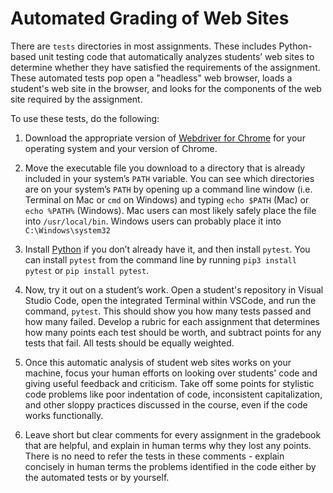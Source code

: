# Automated Grading of Web Sites

There are `tests` directories in most assignments. These includes Python-based unit testing code that automatically analyzes students’ web sites to determine whether they have satisfied the requirements of the assignment. These automated tests pop open a "headless" web browser, loads a student's web site in the browser, and looks for the components of the web site required by the assignment.

To use these tests, do the following:

1. Download the appropriate version of [Webdriver for Chrome](https://sites.google.com/chromium.org/driver/downloads) for your operating system and your version of Chrome.

1. Move the executable file you download to a directory that is already included in your system’s `PATH` variable. You can see which directories are on your system’s `PATH` by opening up a command line window (i.e. Terminal on Mac or `cmd` on Windows) and typing `echo $PATH` (Mac) or `echo %PATH%` (Windows). Mac users can most likely safely place the file into `/usr/local/bin`. Windows users can probably place it into `C:\Windows\system32`

1. Install [Python](https://www.python.org/downloads/) if you don’t already have it, and then install `pytest`. You can install `pytest` from the command line by running `pip3 install pytest` or `pip install pytest`.

1. Now, try it out on a student’s work. Open a student's repository in Visual Studio Code, open the integrated Terminal within VSCode, and run the command, `pytest`. This should show you how many tests passed and how many failed. Develop a rubric for each assignment that determines how many points each test should be worth, and subtract points for any tests that fail. All tests should be equally weighted.

1. Once this automatic analysis of student web sites works on your machine, focus your human efforts on looking over students' code and giving useful feedback and criticism. Take off some points for stylistic code problems like poor indentation of code, inconsistent capitalization, and other sloppy practices discussed in the course, even if the code works functionally.

1. Leave short but clear comments for every assignment in the gradebook that are helpful, and explain in human terms why they lost any points. There is no need to refer the tests in these comments - explain concisely in human terms the problems identified in the code either by the automated tests or by yourself.
